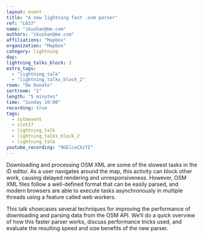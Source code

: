 ```yaml
---
layout: event
title: "A new lightning fast .osm parser"
ref: "L037"
name: "ikushan@me.com"
authors: "ikushan@me.com"
affiliations: "Mapbox"
organization: "Mapbox"
category: lightning
day: 
lightning_talks_block: 2
extra_tags:
  - "lightning_talk"
  - "lightning_talks_block_2"
room: "De Donato"
sortroom: "1"
length: "5 minutes"
time: "Sunday 10:00"
recording: true
tags:
  - sotmevent
  - slot17
  - lightning_talk
  - lightning_talks_block_2
  - lightning_talk
youtube_recording: "9GElceCXzTI"
---
```

Downloading and processing OSM XML are some of the slowest tasks in the iD editor.  As a user navigates around the map, this activity can block other work, causing delayed rendering and unresponsiveness.  However, OSM XML files follow a well-defined format that can be easily parsed, and modern browsers are able to execute tasks asynchronously in multiple threads using a feature called web workers.  

This talk showcases several techniques for improving the performance of downloading and parsing data from the OSM API.  We’ll do a quick overview of how this faster parser works, discuss performance tricks used, and evaluate the resulting speed and size benefits of the new parser.